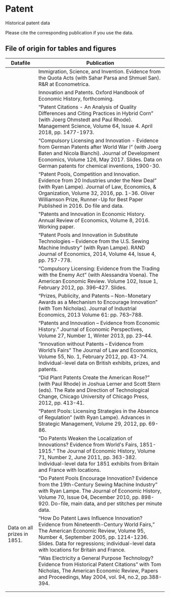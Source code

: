 # Patent
Historical patent data 

Please cite the corresponding publication if you use the data.


## File of origin for tables and figures

| Datafile 	|  Publication			|
| --- |---| 
| 	| 	​Immigration, Science, and Invention. Evidence from the Quota Acts (with Sahar Parsa and Shmuel San).  R&R at Econometrica.    	| 
| 	| 	Innovation and Patents. Oxford Handbook of Economic History, forthcoming.      | 	
| 	| 	​“Patent Citations - An Analysis of Quality Differences and Citing Practices in Hybrid Corn” (with Joerg Ohmstedt and Paul Rhode). Management Science, Volume 64, Issue 4. April 2018, pp. 1477-1973.        | 	
| 	| 	“Compulsory Licensing and Innovation - Evidence from German Patents after World War I“ (with Joerg Baten and Nicola Bianchi).  Journal of Development Economics, Volume 126, May 2017. Slides. Data on German patents for chemical inventions, 1900-30.       | 	
| 	| 	“Patent Pools, Competition and Innovation.  Evidence from 20 Industries under the New Deal” (with Ryan Lampe). Journal of Law, Economics, & Organization, Volume 32, 2016, pp. 1-36.  Oliver Williamson Prize, Runner-Up for Best Paper Published in 2016. Do file and data.       | 	
| 	| 	"Patents and Innovation in Economic History. Annual Review of Economics, Volume 8, 2016. Working paper.       | 	
| 	| 	“Patent Pools and Innovation in Substitute Technologies – Evidence from the U.S. Sewing Machine Industry” (with Ryan Lampe). RAND Journal of Economics, 2014, Volume 44, Issue 4, pp. 757-778. |
| 	| 	“Compulsory Licensing: Evidence from the Trading with the Enemy Act” (with Alessandra Voena). The American Economic Review. Volume 102, Issue 1, February 2012, pp. 396–427. Slides.  |
| 	| 	 “Prizes, Publicity, and Patents – Non-Monetary Awards as a Mechanism to Encourage Innovation” (with Tom Nicholas). Journal of Industrial Economics, 2013 Volume 61: pp. 763–788.   | 	
| 	| 	“Patents and Innovation – Evidence from Economic History.” Journal of Economic Perspectives, Volume 27, Number 1, Winter 2013, pp. 23–44. | 	
| 	| 	“Innovation without Patents – Evidence from World’s Fairs” The Journal of Law and Economics, Volume 55, No. 1, February 2012, pp. 43-74.  Individual-level data on British exhibits, prizes, and patents.   | 	
| 	| 	“Did Plant Patents Create the American Rose?” (with Paul Rhode) in Joshua Lerner and Scott Stern (eds). The Rate and Direction of Technological Change, Chicago University of Chicago Press, 2012, pp. 413-41.   | 	
| 	| 	“Patent Pools:  Licensing Strategies in the Absence of Regulation” (with Ryan Lampe). Advances in Strategic Management, Volume 29, 2012, pp. 69-86.   | 	
| 	| 	“Do Patents Weaken the Localization of Innovations?  Evidence from World's Fairs, 1851-1915.”  The Journal of Economic History, Volume 71, Number 2, June 2011, pp. 363-382.  Individual-level data for 1851 exhibits from Britain and France with locations.   | 	
| 	| 	“Do Patent Pools Encourage Innovation?  Evidence from the 19th-Century Sewing Machine Industry” with Ryan Lampe.  The Journal of Economic History, Volume 70, Issue 04, December 2010, pp. 898-920.  Do-file, main data, and per stitches per minute data.   | 	
|  Data on all prizes in 1851.	| 	“How Do Patent Laws Influence Innovation?  Evidence from Nineteenth-Century World Fairs,” The American Economic Review, Volume 95, Number 4, September 2005, pp. 1214-1236. Slides. Data for regressions; individual-level data with locations for Britain and France. | 	
| 	| 	“Was Electricity a General Purpose Technology?  Evidence from Historical Patent Citations” with Tom Nicholas, The American Economic Review, Papers and Proceedings, May 2004, vol. 94, no.2, pp.388-394.   | 	
| 	| 	   | 	
| 	| 	   | 












